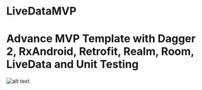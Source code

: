 # LiveDataMVP
Advance MVP Template with Dagger 2, RxAndroid, Retrofit, Realm, Room, LiveData and Unit Testing
====
![alt text](https://cdn-images-1.medium.com/max/800/0*Bsw7MsB9PjmjqCuA.png)
